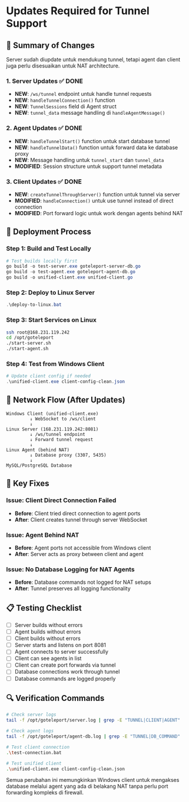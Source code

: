 # Updates Required for Tunnel Support

## 🔄 Summary of Changes

Server sudah diupdate untuk mendukung tunnel, tetapi agent dan client juga perlu disesuaikan untuk NAT architecture.

### 1. **Server Updates** ✅ DONE
- **NEW**: `/ws/tunnel` endpoint untuk handle tunnel requests
- **NEW**: `handleTunnelConnection()` function
- **NEW**: `TunnelSessions` field di Agent struct  
- **NEW**: `tunnel_data` message handling di `handleAgentMessage()`

### 2. **Agent Updates** ✅ DONE
- **NEW**: `handleTunnelStart()` function untuk start database tunnel
- **NEW**: `handleTunnelData()` function untuk forward data ke database proxy
- **NEW**: Message handling untuk `tunnel_start` dan `tunnel_data`
- **MODIFIED**: Session structure untuk support tunnel metadata

### 3. **Client Updates** ✅ DONE
- **NEW**: `createTunnelThroughServer()` function untuk tunnel via server
- **MODIFIED**: `handleConnection()` untuk use tunnel instead of direct connection
- **MODIFIED**: Port forward logic untuk work dengan agents behind NAT

## 🚀 Deployment Process

### Step 1: Build and Test Locally
```powershell
# Test builds locally first
go build -o test-server.exe goteleport-server-db.go
go build -o test-agent.exe goteleport-agent-db.go
go build -o unified-client.exe unified-client.go
```

### Step 2: Deploy to Linux Server  
```powershell
.\deploy-to-linux.bat
```

### Step 3: Start Services on Linux
```bash
ssh root@168.231.119.242
cd /opt/goteleport
./start-server.sh
./start-agent.sh
```

### Step 4: Test from Windows Client
```powershell
# Update client config if needed
.\unified-client.exe client-config-clean.json
```

## 🔧 Network Flow (After Updates)

```
Windows Client (unified-client.exe)
         ↓ WebSocket to /ws/client
         ↓
Linux Server (168.231.119.242:8081)
         ↓ /ws/tunnel endpoint  
         ↓ Forward tunnel request
         ↓
Linux Agent (behind NAT)
         ↓ Database proxy (3307, 5435)
         ↓
MySQL/PostgreSQL Database
```

## 🐛 Key Fixes

### Issue: Client Direct Connection Failed
- **Before**: Client tried direct connection to agent ports
- **After**: Client creates tunnel through server WebSocket

### Issue: Agent Behind NAT
- **Before**: Agent ports not accessible from Windows client
- **After**: Server acts as proxy between client and agent

### Issue: No Database Logging for NAT Agents  
- **Before**: Database commands not logged for NAT setups
- **After**: Tunnel preserves all logging functionality

## 📋 Testing Checklist

- [ ] Server builds without errors
- [ ] Agent builds without errors  
- [ ] Client builds without errors
- [ ] Server starts and listens on port 8081
- [ ] Agent connects to server successfully
- [ ] Client can see agents in list
- [ ] Client can create port forwards via tunnel
- [ ] Database connections work through tunnel
- [ ] Database commands are logged properly

## 🔍 Verification Commands

```bash
# Check server logs
tail -f /opt/goteleport/server.log | grep -E "TUNNEL|CLIENT|AGENT"

# Check agent logs  
tail -f /opt/goteleport/agent-db.log | grep -E "TUNNEL|DB_COMMAND"

# Test client connection
.\test-connection.bat

# Test unified client
.\unified-client.exe client-config-clean.json
```

Semua perubahan ini memungkinkan Windows client untuk mengakses database melalui agent yang ada di belakang NAT tanpa perlu port forwarding kompleks di firewall.
